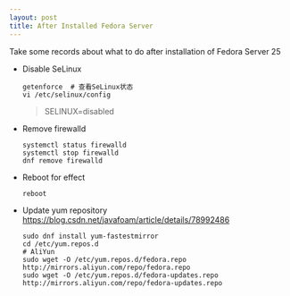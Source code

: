 ```yaml
---
layout: post
title: After Installed Fedora Server
---
```


Take some records about what to do after installation of Fedora Server 25


- Disable SeLinux
  ```shell
  getenforce  # 查看SeLinux状态
  vi /etc/selinux/config
  ```
  > SELINUX=disabled

- Remove firewalld
  ```shell
  systemctl status firewalld
  systemctl stop firewalld
  dnf remove firewalld
  ```

- Reboot for effect
  ```shell
  reboot
  ```

- Update yum repository
  https://blog.csdn.net/javafoam/article/details/78992486

  ```shell
  sudo dnf install yum-fastestmirror
  cd /etc/yum.repos.d
  # AliYun
  sudo wget -O /etc/yum.repos.d/fedora.repo http://mirrors.aliyun.com/repo/fedora.repo
  sudo wget -O /etc/yum.repos.d/fedora-updates.repo http://mirrors.aliyun.com/repo/fedora-updates.repo
  ```
